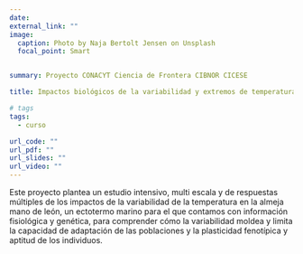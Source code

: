 ```yaml
---
date: 
external_link: ""
image:
  caption: Photo by Naja Bertolt Jensen on Unsplash 
  focal_point: Smart


summary: Proyecto CONACYT Ciencia de Frontera CIBNOR CICESE

title: Impactos biológicos de la variabilidad y extremos de temperatura en ectotermos marinos bentónicos. aptitud biológica, potencial de adaptación y plasticidad fenotípica

# tags
tags:
  - curso

url_code: ""
url_pdf: ""
url_slides: ""
url_video: ""
---
```


Este proyecto plantea un estudio intensivo, multi escala y de respuestas múltiples de los impactos de la variabilidad de la temperatura en la almeja mano de león, un ectotermo marino para el que contamos con información fisiológica y genética, para comprender cómo la variabilidad moldea y limita la capacidad de adaptación de las poblaciones y la plasticidad fenotípica y aptitud de los individuos.

